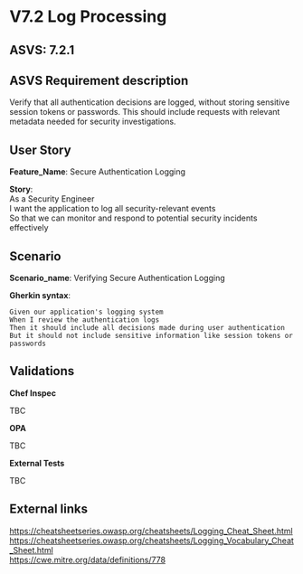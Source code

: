 # V7.2 Log Processing

## ASVS: 7.2.1

## ASVS Requirement description

Verify that all authentication decisions are logged, without
storing sensitive session tokens or passwords. This should include
requests with relevant metadata needed for security investigations.

## User Story

**Feature_Name**: Secure Authentication Logging

**Story**:\
As a Security Engineer\
I want the application to log all security-relevant events\
So that we can monitor and respond to potential security incidents effectively

## Scenario

**Scenario_name**: Verifying Secure Authentication Logging

**Gherkin syntax**:

```gherkin
Given our application's logging system
When I review the authentication logs
Then it should include all decisions made during user authentication
But it should not include sensitive information like session tokens or passwords
```

## Validations

**Chef Inspec**

TBC

**OPA**

TBC

**External Tests**

TBC

## External links

<https://cheatsheetseries.owasp.org/cheatsheets/Logging_Cheat_Sheet.html> \
<https://cheatsheetseries.owasp.org/cheatsheets/Logging_Vocabulary_Cheat_Sheet.html> \
<https://cwe.mitre.org/data/definitions/778>
